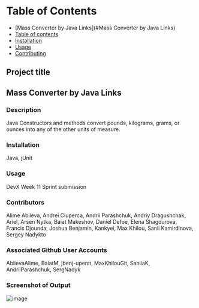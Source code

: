 # Table of Contents
<!--ts-->
   * [Mass Converter by Java Links](#Mass Converter by Java Links)
   * [Table of contents](#Stable-of-contents)
   * [Installation](#installation)
   * [Usage](#usage)
   * [Contributing](#contributing)
   
## Project title
## Mass Converter by Java Links

### Description
Java Constructors and methods convert pounds, kilograms, grams, or ounces into any of the other units of measure. 

### Installation
Java, jUnit

### Usage
DevX Week 11 Sprint submission

### Contributors
Alime Abiieva, Andrei Ciuperca, Andrii Parashchuk, Andriy Dragushchak, Ariel, Arsen Nytka, Baiat Makeshov, Daniel Defoe, Elena Shagdurova, Francis Djounda, Joshua Benjamin, Kankyei, Max Khilou, Sanii Kamirdinova, Sergey Nadykto

### Associated Github User Accounts 
AbiievaAlime, BaiatM, jbenj-upenn, MaxKhilouGit, SaniiaK, AndriiParashchuk, SergNadyk

### Screenshot of Output
![image](https://user-images.githubusercontent.com/59940368/204094036-f96ad2a7-bd60-4d6c-b03b-9d28d0bf9c55.png)
